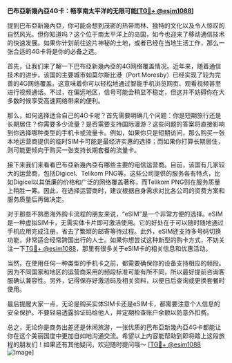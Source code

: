 **巴布亞新幾內亞4G卡：畅享南太平洋的无限可能[[TG💪+ @esim1088](https://t.me/s/esim1088)]**

提到巴布亞新幾內亞，你可能会想到茂密的热带雨林、独特的文化以及令人惊叹的自然风光。但你知道吗？这个位于南太平洋上的岛国，如今也迎来了移动通信技术的快速发展。如果你计划前往这片神秘的土地，或者已经在当地生活工作，那么一张合适的4G卡将是你的必备之选。

首先，让我们来了解一下巴布亞新幾內亞的4G网络覆盖情况。近年来，随着通信技术的进步，该国的主要城市如莫尔斯比港（Port Moresby）已经实现了较为完善的4G网络覆盖。这意味着你可以轻松地通过智能手机浏览网页、观看视频甚至进行视频通话。不过，在偏远地区，信号可能会稍显不稳定，但这并不妨碍你在大多数时候享受高速网络带来的便利。

那么，如何选择适合自己的4G卡呢？首先需要明确几个问题：你是短期旅行还是长期居住？你需要多少流量？是否需要支持国际漫游？这些问题的答案将直接影响到你选择哪种类型的手机卡或流量卡。例如，如果你只是短期访问，那么购买一张本地运营商提供的临时SIM卡可能是最经济实惠的选择；而如果你打算长期居住，则可能更倾向于购买一张支持长期套餐的流量卡。

接下来我们来看看巴布亞新幾內亞有哪些主要的电信运营商。目前，该国有几家较大的运营商，包括Digicel、Telikom PNG等。这些公司提供的服务各有特点，比如Digicel以其低廉的价格和广泛的网络覆盖著称，而Telikom PNG则在服务质量上稍胜一筹。因此，在选择运营商时，建议根据自身需求对比各公司的资费方案和服务质量后再做决定。

对于那些不熟悉海外购卡流程的朋友来说，“eSIM”是一个非常方便的选择。eSIM是一种虚拟SIM卡，无需实体卡片即可激活使用。它的好处在于可以随时随地通过手机应用完成注册，省去了繁琐的邮寄等待过程。此外，eSIM还支持多号码切换功能，非常适合经常跨国出行的人士。如果你想尝试这种新型的购卡方式，不妨关注一下[TG💪+ @esim1088](https://t.me/s/esim1088)，那里有很多关于eSIM卡的相关信息和优惠活动。

当然，在使用任何一种类型的手机卡之前，都需要确保你的设备支持相应的频段。因为不同国家和地区的运营商采用的频段标准可能有所不同，所以最好提前咨询客服确认兼容性。另外，记得保存好激活码及相关资料，以便日后查询或更换套餐时使用。

最后提醒大家一点，无论是购买实体SIM卡还是eSIM卡，都需要注意个人信息的安全保护。不要轻易透露验证码给他人，并定期检查账户余额以防意外扣费。

总之，无论你是商务出差还是休闲旅游，一张优质的巴布亞新幾內亞4G卡都能让你在这个美丽国度中更加自如地沟通交流。希望以上内容能帮助到即将踏上这段旅程的朋友们！如果还有其他疑问，欢迎随时提问哦～ [[TG💪+ @esim1088](https://t.me/s/esim1088) ![Image](https://i.postimg.cc/4NQfJmqS/Snipaste-2025-05-13-00-14-12.png)]